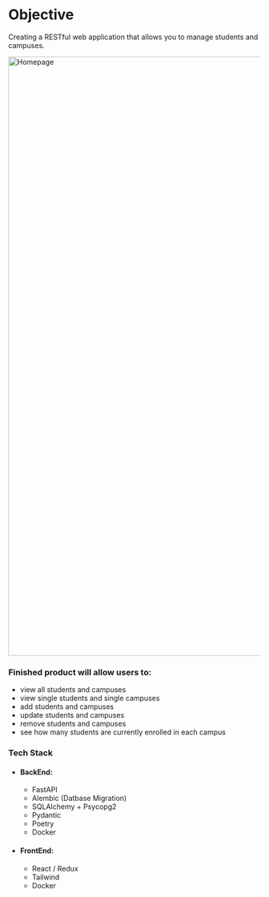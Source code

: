 # Objective

Creating a RESTful web application that allows you to manage students and campuses.

<img width="1198" alt="Homepage" src="https://github.com/user-attachments/assets/8c8d0f47-5656-4f01-bae8-fe0c47e6d7c2" />



### Finished product will allow users to:
- view all students and campuses
- view single students and single campuses
- add students and campuses
- update students and campuses
- remove students and campuses
- see how many students are currently enrolled in each campus

### Tech Stack
- #### BackEnd:
    - FastAPI 
    - Alembic (Datbase Migration)
    - SQLAlchemy + Psycopg2
    - Pydantic
    - Poetry
    - Docker

- #### FrontEnd:
    - React / Redux
    - Tailwind
    - Docker

